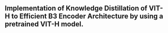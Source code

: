 ## Implementation of Knowledge Distillation of VIT-H to Efficient B3 Encoder Architecture by using a pretrained VIT-H model. 
